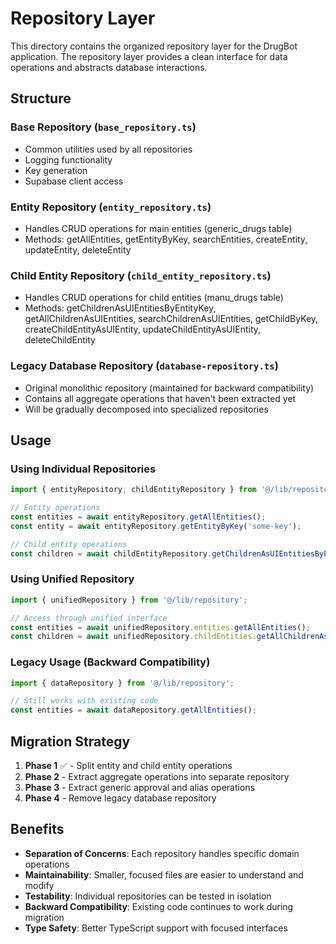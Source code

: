 # Repository Layer

This directory contains the organized repository layer for the DrugBot application. The repository layer provides a clean interface for data operations and abstracts database interactions.

## Structure

### Base Repository (`base_repository.ts`)
- Common utilities used by all repositories
- Logging functionality
- Key generation
- Supabase client access

### Entity Repository (`entity_repository.ts`)
- Handles CRUD operations for main entities (generic_drugs table)
- Methods: getAllEntities, getEntityByKey, searchEntities, createEntity, updateEntity, deleteEntity

### Child Entity Repository (`child_entity_repository.ts`)
- Handles CRUD operations for child entities (manu_drugs table)
- Methods: getChildrenAsUIEntitiesByEntityKey, getAllChildrenAsUIEntities, searchChildrenAsUIEntities, getChildByKey, createChildEntityAsUIEntity, updateChildEntityAsUIEntity, deleteChildEntity

### Legacy Database Repository (`database-repository.ts`)
- Original monolithic repository (maintained for backward compatibility)
- Contains all aggregate operations that haven't been extracted yet
- Will be gradually decomposed into specialized repositories

## Usage

### Using Individual Repositories

```typescript
import { entityRepository, childEntityRepository } from '@/lib/repository';

// Entity operations
const entities = await entityRepository.getAllEntities();
const entity = await entityRepository.getEntityByKey('some-key');

// Child entity operations  
const children = await childEntityRepository.getChildrenAsUIEntitiesByEntityKey('entity-key');
```

### Using Unified Repository

```typescript
import { unifiedRepository } from '@/lib/repository';

// Access through unified interface
const entities = await unifiedRepository.entities.getAllEntities();
const children = await unifiedRepository.childEntities.getAllChildrenAsUIEntities();
```

### Legacy Usage (Backward Compatibility)

```typescript
import { dataRepository } from '@/lib/repository';

// Still works with existing code
const entities = await dataRepository.getAllEntities();
```

## Migration Strategy

1. **Phase 1** ✅ - Split entity and child entity operations
2. **Phase 2** - Extract aggregate operations into separate repository
3. **Phase 3** - Extract generic approval and alias operations  
4. **Phase 4** - Remove legacy database repository

## Benefits

- **Separation of Concerns**: Each repository handles specific domain operations
- **Maintainability**: Smaller, focused files are easier to understand and modify
- **Testability**: Individual repositories can be tested in isolation
- **Backward Compatibility**: Existing code continues to work during migration
- **Type Safety**: Better TypeScript support with focused interfaces 